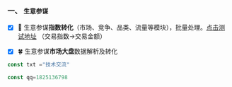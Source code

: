  


### 一、 `生意参谋` 


- [x] 🎉 生意参谋**指数转化**（市场、竞争、品类、流量等模块），批量处理。[点击测试地址](http://47.117.2.229:3001/test/marketRank?indexType=tradeIndex&value=134435.33123880107)  （交易指数->交易金额）
- [x] 🍀 生意参谋**市场大盘**数据解析及转化


```js
const txt ="技术交流"

const qq=1825136798
```